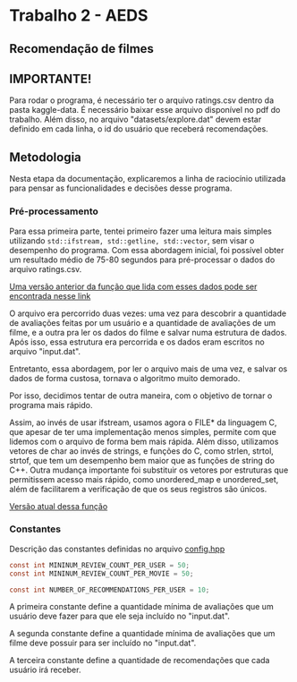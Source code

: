 # Trabalho 2 - AEDS
## Recomendação de filmes

## IMPORTANTE!

Para rodar o programa, é necessário ter o arquivo ratings.csv dentro da pasta kaggle-data. É necessário baixar esse arquivo disponível no pdf do trabalho.
Além disso, no arquivo "datasets/explore.dat" devem estar definido em cada linha, o id do usuário que receberá recomendações.

## Metodologia

Nesta etapa da documentação, explicaremos a linha de raciocínio utilizada para pensar as funcionalidades e decisões desse programa.

### Pré-processamento

Para essa primeira parte, tentei primeiro fazer uma leitura mais simples utilizando ```std::ifstream, std::getline, std::vector```, sem visar o desempenho do programa. Com essa abordagem inicial, foi possível obter um resultado médio de 75-80 segundos para pré-processar o dados do arquivo ratings.csv.

[Uma versão anterior da função que lida com esses dados pode ser encontrada nesse link](https://github.com/arthur-lage/movie-recommender/commit/303c64bf38c0b991bd4b02f4f14d6b8a00441137#diff-a6be4517d1cc29d972f91468e0137d1ba8455764b0176ff894a05fd4b4e07935R39-L41)

O arquivo era percorrido duas vezes: uma vez para descobrir a quantidade de avaliações feitas por um usuário e a quantidade de avaliações de um filme, e a outra pra ler os dados do filme e salvar numa estrutura de dados.
Após isso, essa estrutura era percorrida e os dados eram escritos no arquivo "input.dat".

Entretanto, essa abordagem, por ler o arquivo mais de uma vez, e salvar os dados de forma custosa, tornava o algoritmo muito demorado.

Por isso, decidimos tentar de outra maneira, com o objetivo de tornar o programa mais rápido.

Assim, ao invés de usar ifstream, usamos agora o FILE* da linguagem C, que apesar de ter uma implementação menos simples, permite com que lidemos com o arquivo de forma bem mais rápida. Além disso, utilizamos vetores de char ao invés de strings, e funções do C, como strlen, strtol, strtof, que tem um desempenho bem maior que as funções de string do C++.
Outra mudança importante foi substituir os vetores por estruturas que permitissem acesso mais rápido, como unordered_map e unordered_set, além de facilitarem a verificação de que os seus registros são únicos.

[Versão atual dessa função](https://github.com/arthur-lage/movie-recommender/blob/2d7e87200a712fd513e8bd70e9829c681560a816/src/input_preprocessor.cpp#L43)

### Constantes

Descrição das constantes definidas no arquivo [config.hpp](https://github.com/arthur-lage/movie-recommender/blob/2d7e87200a712fd513e8bd70e9829c681560a816/include/config.hpp#L1C1-L6C51)

```c
const int MININUM_REVIEW_COUNT_PER_USER = 50;
const int MININUM_REVIEW_COUNT_PER_MOVIE = 50;

const int NUMBER_OF_RECOMMENDATIONS_PER_USER = 10;
```

A primeira constante define a quantidade mínima de avaliações que um usuário deve fazer para que ele seja incluído no "input.dat".

A segunda constante define a quantidade mínima de avaliações que um filme deve possuir para ser incluído no "input.dat".

A terceira constante define a quantidade de recomendações que cada usuário irá receber.

###